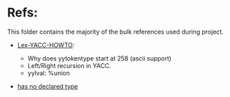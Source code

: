 # Refs:

This folder contains the majority of the bulk references
used during project.

- [Lex-YACC-HOWTO](Lex-YACC-HOWTO-6.html):
    - Why does yytokentype start at 258 (ascii support)
    - Left/Right recursion in YACC.
    - yylval: %union

- [has no declared type](https://stackoverflow.com/questions/1014619/how-to-solve-bison-warning-has-no-declared-type)